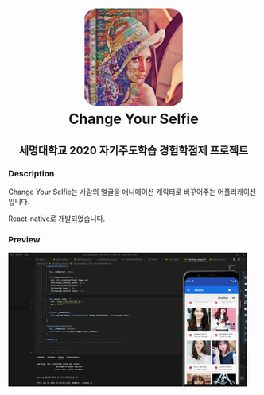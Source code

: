 <h1 align="center">
  <img src="https://github.com/Jaesung-Jun/Change-Your-Selfie/blob/main/app_design/logo/logo.png?raw=true" width=200, height=200><br/>Change Your Selfie 
</h1>

<h2 align="center">
세명대학교 2020 자기주도학습 경험학점제 프로젝트
</h2>

### Description

Change Your Selfie는 사람의 얼굴을 애니메이션 캐릭터로 바꾸어주는 어플리케이션 입니다.

React-native로 개발되었습니다.

### Preview

<img src="https://github.com/Jaesung-Jun/Change-Your-Selfie/blob/main/app_design/ezgif.com-gif-maker%20(5).gif?raw=true"><br/>

